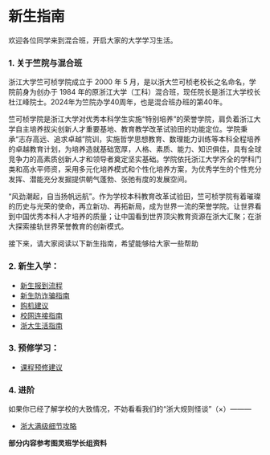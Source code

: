 # 新生指南
欢迎各位同学来到混合班，开启大家的大学学习生活。
### 1. 关于竺院与混合班
浙江大学竺可桢学院成立于 2000 年 5 月，是以浙大竺可桢老校长之名命名，学院前身为创办于 1984 年的原浙江大学（工科）混合班，现任院长是浙江大学校长杜江峰院士。2024年为竺院办学40周年，也是混合班办班的第40年。

竺可桢学院是浙江大学对优秀本科学生实施“特别培养”的荣誉学院，肩负着浙江大学自主培养拔尖创新人才重要基地、教育教学改革试验田的功能定位。学院秉承“志存高远、追求卓越”院训，实施哲学思想教育、数理能力训练等本科全程培养的卓越教育计划，为培养造就基础宽厚，人格、素质、能力、知识俱佳，具有全球竞争力的高素质创新人才和领导者奠定坚实基础。学院依托浙江大学齐全的学科门类和高水平师资，采用多元化培养模式和个性化培养方案，为优秀学生的个性充分发挥、潜能充分发掘提供朝气蓬勃、张弛有度的发展空间。

“风劲潮起，自当扬帆远航”。作为学校本科教育改革试验田，竺可桢学院有着璀璨的历史与光荣的使命，再立新功、再拓新局，成为世界一流的荣誉学院。让世界看到中国优秀本科人才培养的质量；让中国看到世界顶尖教育资源在浙大汇聚；在浙大探索接轨世界荣誉教育的创新模式。

接下来，请大家阅读以下新生指南，希望能够给大家一些帮助

### 2. 新生入学：
- [新生报到流程](process.md)
- [新生防诈骗指南](protect.md)
- [购机建议](computer.md)
- [校网连接指南](wifi.md)
- [浙大生活指南](life.md)
  
### 3. 预修学习：
- [课程预修建议](pre-study.md)

### 4. 进阶
如果你已经了解学校的大致情况，不妨看看我们的“浙大规则怪谈”（×）———

- [浙大满级细节攻略](details.md)

**部分内容参考图灵班学长组资料**

